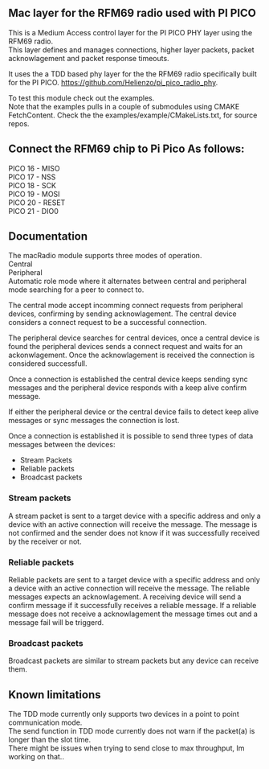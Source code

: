 ## Mac layer for the RFM69 radio used with PI PICO

This is a Medium Access control layer for the PI PICO PHY layer using the RFM69 radio.  
This layer defines and manages connections, higher layer packets, packet acknowlagement and packet response timeouts.

It uses the a TDD based phy layer for the the RFM69 radio specifically built for the PI PICO. https://github.com/Helienzo/pi_pico_radio_phy.
  
To test this module check out the examples.  
Note that the examples pulls in a couple of submodules using CMAKE FetchContent. Check the the examples/example/CMakeLists.txt, for source repos.  
  
## Connect the RFM69 chip to Pi Pico As follows:
  
PICO 16 - MISO  
PICO 17 - NSS  
PICO 18 - SCK  
PICO 19 - MOSI  
PICO 20 - RESET  
PICO 21 - DIO0  
  
## Documentation
The macRadio module supports three modes of operation.  
Central  
Peripheral  
Automatic role mode where it alternates between central and peripheral mode searching for a peer to connect to.

The central mode accept incomming connect requests from peripheral devices, confirming by sending acknowlagement. The central device considers a connect request to be a successful connection.

The peripheral device searches for central devices, once a central device is found the peripheral devices sends a connect request and waits for an ackonwlagement. Once the acknowlagement is received the connection is considered successfull.

Once a connection is established the central device keeps sending sync messages and the peripheral device responds with a keep alive confirm message.

If either the peripheral device or the central device fails to detect keep alive messages or sync messages the connection is lost.

Once a connection is established it is possible to send three types of data messages between the devices:
- Stream Packets
- Reliable packets
- Broadcast packets

### Stream packets
A stream packet is sent to a target device with a specific address and only a device with an active connection will receive the message. The message is not confirmed and the sender does not know if it was successfully received by the receiver or not.

### Reliable packets
Reliable packets are sent to a target device with a specific address and only a device with an active connection will receive the message. The reliable messages expects an acknowlagement. A receiving device will send a confirm message if it successfully receives a reliable message. If a reliable message does not receive a acknowlagement the message times out and a message fail will be triggerd.

### Broadcast packets
Broadcast packets are similar to stream packets but any device can receive them.

## Known limitations
 The TDD mode currently only supports two devices in a point to point communication mode.  
 The send function in TDD mode currently does not warn if the packet(a) is longer than the slot time.  
 There might be issues when trying to send close to max throughput, Im working on that..
